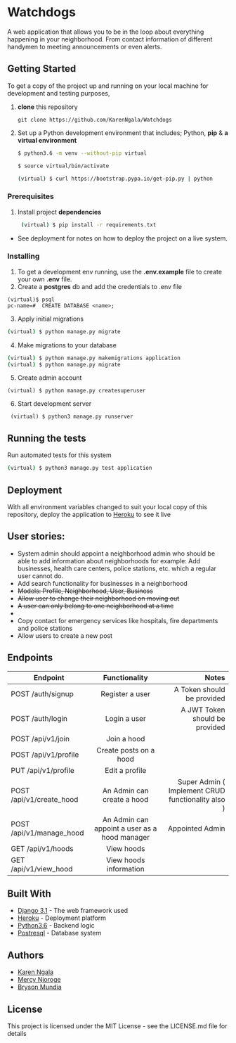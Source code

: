 # Watchdogs
A web application that allows you to be in the loop about everything happening in your neighborhood. From contact information of different handymen to meeting announcements or even alerts.

## Getting Started

To get a copy of the project up and running on your local machine for development and testing purposes, 
1. **clone** this repository 
   ``` 
   git clone https://github.com/KarenNgala/Watchdogs
   ```
2. Set up a Python development environment that includes; Python, **pip** & **a virtual environment** 
   ```bash
   $ python3.6 -m venv --without-pip virtual

   $ source virtual/bin/activate

   (virtual) $ curl https://bootstrap.pypa.io/get-pip.py | python
   ```

### Prerequisites

1. Install project **dependencies**
   ```sh
    (virtual) $ pip install -r requirements.txt
    ```
* See deployment for notes on how to deploy the project on a live system.

### Installing

1.  To get a development env running, use the **.env.example** file to create your own **.env** file.
2.  Create a **postgres** db and add the credentials to .env file
```
(virtual)$ psql
pc-name=#  CREATE DATABASE <name>;
```
3.  Apply initial migrations
```sh 
(virtual) $ python manage.py migrate 
```
4. Make migrations to your database
```sh
(virtual) $ python manage.py makemigrations application
(virtual) $ python manage.py migrate
```
5. Create admin account
```
(virtual) $ python manage.py createsuperuser
```
6.  Start development server
```
 (virtual) $ python3 manage.py runserver
 ```

## Running the tests

Run automated tests for this system

```sh
(virtual) $ python3 manage.py test application
```

## Deployment

With all environment variables changed to suit your local copy of this repository, deploy the application to [Heroku](https://medium.com/@hdsingh13/deploying-django-app-on-heroku-with-postgres-as-backend-b2f3194e8a43) to see it live


## User stories:

* System admin should appoint a neighborhood admin who should be able to add information about neighborhoods for example: Add businesses, health care centers, police stations, etc. which a regular user cannot do.
* Add search functionality for businesses in a neighborhood
* <s>Models: Profile, Neighborhood, User, Business </s>
* <s>Allow user to change their neighborhood on moving out</s>
* <s>A user can only belong to one neighborhood at a time</s>
* 
* Copy contact for emergency services like hospitals, fire departments and police stations
* Allow users to create a new post


## Endpoints

| Endpoint   |      Functionality      |  Notes |
|----------|:-------------:|------:|
| POST /auth/signup |  Register a user | A Token should be provided |
| POST /auth/login |    Login a user   |   A JWT Token should be provided |
| POST /api/v1/join | Join a hood |     |
| POST /api/v1/profile | Create posts on a hood |     |
| PUT /api/v1/profile | Edit a profile |     |
| POST /api/v1/create_hood | An Admin can create a hood |  Super Admin ( Implement CRUD functionality also )   |
| POST /api/v1/manage_hood | An Admin can appoint a user as a hood manager |   Appointed Admin  |
| GET /api/v1/hoods | View hoods |     |
| GET /api/v1/view_hood | 	View hoods information |     |


## Built With

* [Django 3.1](https://www.djangoproject.com/) - The web framework used
* [Heroku](https://www.heroku.com/platform) -  Deployment platform
* [Python3.6](https://www.python.org/) - Backend logic
* [Postresql](https://www.postgresql.org/) - Database system


## Authors

* [Karen Ngala](https://github.com/KarenNgala)
* [Mercy Njoroge](https://github.com/Mercy-Njoroge)
* [Bryson Mundia](https://github.com/Bryson69)

## License

This project is licensed under the MIT License - see the LICENSE.md file for details
